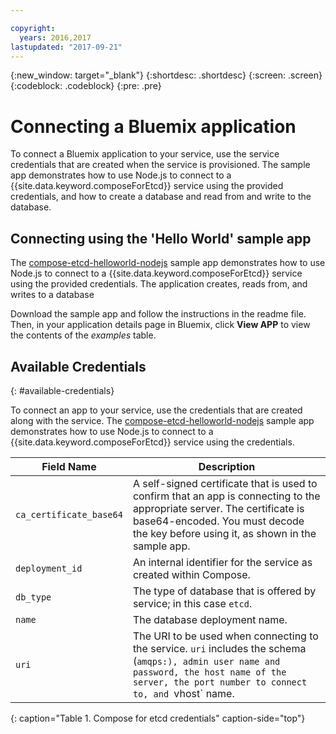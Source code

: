 ```yaml
---

copyright:
  years: 2016,2017
lastupdated: "2017-09-21"
---
```


{:new_window: target="_blank"}
{:shortdesc: .shortdesc}
{:screen: .screen}
{:codeblock: .codeblock}
{:pre: .pre}

# Connecting a Bluemix application

To connect a Bluemix application to your service, use the service credentials that are created when the service is provisioned. The sample app demonstrates how to use Node.js to connect to a {{site.data.keyword.composeForEtcd}} service using the provided credentials, and how to create a database and read from and write to the database.

## Connecting using the 'Hello World' sample app

The [compose-etcd-helloworld-nodejs](https://github.com/IBM-Bluemix/compose-etcd-helloworld-nodejs) sample app demonstrates how to use Node.js to connect to a {{site.data.keyword.composeForEtcd}} service using the provided credentials. The application creates, reads from, and writes to a database

Download the sample app and follow the instructions in the readme file. Then, in your application details page in Bluemix, click **View APP** to view the contents of the *examples* table.

## Available Credentials
{: #available-credentials}

To connect an app to your service, use the credentials that are created along with the service. The [compose-etcd-helloworld-nodejs](https://github.com/IBM-Bluemix/compose-etcd-helloworld-nodejs) sample app demonstrates how to use Node.js to connect to a {{site.data.keyword.composeForEtcd}} service using the credentials.

|Field Name|Description|
|----------|-----------|
|`ca_certificate_base64`|A self-signed certificate that is used to confirm that an app is connecting to the appropriate server. The certificate is base64-encoded. You must decode the key before using it, as shown in the sample app.|
|`deployment_id`|An internal identifier for the service as created within Compose.|
|`db_type`|The type of database that is offered by service; in this case `etcd`.|
|`name`|The database deployment name.|
|`uri`|The URI to be used when connecting to the service. `uri` includes the schema (`amqps:), admin user name and password, the host name of the server, the port number to connect to, and `vhost` name.|
{: caption="Table 1. Compose for etcd credentials" caption-side="top"}
